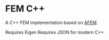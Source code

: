 # FEM C++

A C++ FEM implementation based on [AFEM](https://github.com/ZibraMax/FEM)

Requires Eigen
Requires JSON for modern C++
